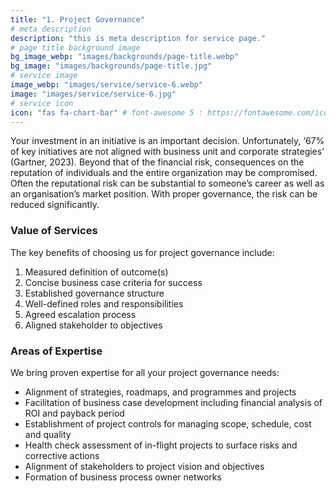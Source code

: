 ```yaml
---
title: "1. Project Governance"
# meta description
description: "this is meta description for service page."
# page title background image
bg_image_webp: "images/backgrounds/page-title.webp"
bg_image: "images/backgrounds/page-title.jpg"
# service image
image_webp: "images/service/service-6.webp"
image: "images/service/service-6.jpg"
# service icon
icon: "fas fa-chart-bar" # font-awesome 5 : https://fontawesome.com/icons/
---
```


Your investment in an initiative is an important decision. Unfortunately, ‘67% of key initiatives are not aligned with business unit and corporate strategies’ (Gartner, 2023). Beyond that of the financial risk, consequences on the reputation of individuals and the entire organization may be compromised. Often the reputational risk can be substantial to someone’s career as well as an organisation’s market position. With proper governance, the risk can be reduced significantly.

### Value of Services

The key benefits of choosing us for project governance include:

1. Measured definition of outcome(s)
2. Concise business case criteria for success
3. Established governance structure
4. Well-defined roles and responsibilities
5. Agreed escalation process
6. Aligned stakeholder to objectives

### Areas of Expertise

We bring proven expertise for all your project governance needs:

-	Alignment of strategies, roadmaps, and programmes and projects
-	Facilitation of business case development including financial analysis of ROI and payback period
-	Establishment of project controls for managing scope, schedule, cost and quality
-	Health check assessment of in-flight projects to surface risks and corrective actions
-	Alignment of stakeholders to project vision and objectives
-	Formation of business process owner networks

